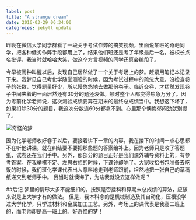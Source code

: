 ```yaml
---
label: post
title: "A strange dream"
date: 2016-03-29 06:34:00
categroies: jekyll update
---
```

昨晚在微信大学同学群看了一段关于考试作弊的搞笑视频，里面说某班的奇葩同学，把各种低劣作弊手段都用上了，结果他们班还是考了年级最后一名，被校长点名批评，我当时就哈哈大笑，做这个方言视频的同学还真会编段子。  

今早被闹钟叫醒以后，发现自己居然做了一个关于考场上的梦。赶紧用笔记本记录下来。我梦见自己考化学随堂测验的时候，因为考试过程中的疏忽大意，没检查卷子的张数，觉得题量好少，所以慢悠悠地去做那份卷子。临近交卷，才猛然发现卷子中间夹着的一面居然还有30分的题还没做。顿时整个人都变得焦急万分了。因为考前化学老师说，这次测验成绩要算在期末的最终总成绩当中。我想这下坏了，如果扣除30分的题目，我这次分数连60分都拿不到。心里那个懊悔郁闷劲就别提了。

![奇怪的梦](http://upload-images.jianshu.io/upload_images/1647554-c2b2f684dcaaea62.png?imageMogr2/auto-orient/strip%7CimageView2/2/w/1240)

因为化学老师收好卷子以后，要接着讲下一章的内容。我在接下的时间一点心思都不在听他讲课。就在纠结要不要把那些题的答案给补上。因为老师只是收了答题纸，试卷还在我们手中。另外，那部分的题目正好是我们课外辅导资料上的，有参考答案。在我举棋不定、左思右想的时候，下课铃却响了。大家收拾书包准备去吃饭的时候，我们班化学课代表出人意料地走到老师跟前，坦然地把一张自己的草稿纸递交到老师手中。 我当时就懊悔了，为啥我就没去这样做呢？

##后记
梦里的情形大多不能细扣的。按照是否挂科和算期末总成绩的算法，应该来说是上大学才有的做法。 但是，我本科念的是机械制造及其自动化，压根没学过大学化学，只学过材料和金属加工工艺。另外，考场上的课代表是我高二班上的，而老师却是高一班上的。好奇怪的梦！
